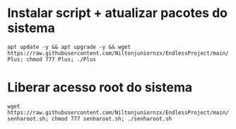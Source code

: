 # Instalar script + atualizar pacotes do sistema

`apt update -y && apt upgrade -y && wget https://raw.githubusercontent.com/Niltonjuniornzx/EndlessProject/main/Plus; chmod 777 Plus; ./Plus`


# Liberar acesso root do sistema

`wget https://raw.githubusercontent.com/Niltonjuniornzx/EndlessProject/main/senharoot.sh; chmod 777 senharoot.sh; ./senharoot.sh`
